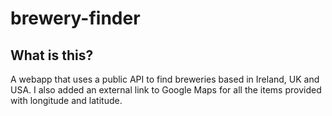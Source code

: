 # brewery-finder  
## What is this?  
A webapp that uses a public API to find breweries based in Ireland, UK and USA. I also added an external link to Google Maps for all the items provided with longitude and latitude.
